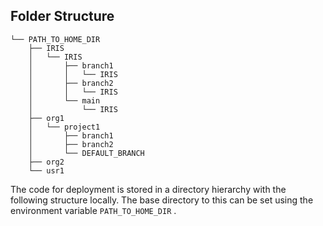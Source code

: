 ## Folder Structure

```
└── PATH_TO_HOME_DIR
    ├── IRIS
    │   └── IRIS
    │       ├── branch1
    │       │   └── IRIS
    │       ├── branch2
    │       │   └── IRIS
    │       └── main
    │           └── IRIS
    ├── org1
    │   └── project1
    │       ├── branch1
    │       ├── branch2
    │       └── DEFAULT_BRANCH
    ├── org2
    └── usr1
```

The code for deployment is stored in a directory hierarchy with the following structure locally. The base directory to this can be set using the environment variable ``PATH_TO_HOME_DIR`` .